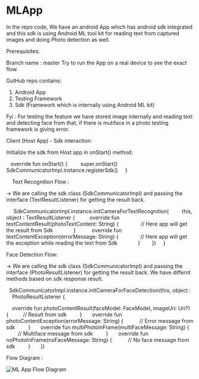 # MLApp

In the repo code, We have an android App which has android sdk integrated and this sdk is using Android ML 
tool kit for reading text from captured images and doing Photo detection as well. 

Prerequisites:

Branch name : master
Try to run the App on a real device to see the exact flow.

GutHub repo contains:

1. Android App
2. Testing Framework
3. Sdk (Framework which is internally using Android ML kit)


Fyi : For testing the feature we have stored image internally and reading text and detecting face from that, 
      if there is mutiface in a photo testing framework is giving error.

Client (Host App) - Sdk interaction:


Initialize the sdk from Host app in onStart() method:

   override fun onStart() {
        super.onStart()
        SdkCommunicatorImpl.instance.registerSdk()
    }

    
Text Recognition Flow :

-> We are calling the sdk class (SdkCommunicatorImpl) and passing the interface (TextResultListener) for getting 
   the result back.

     SdkCommunicatorImpl.instance.initCameraForTextRecognition(
        this, object : TextResultListener {
         override fun textContentResult(photoTextContent: String) {
              // Here app will get the result from Sdk
             }
          override fun textContentException(errorMessage: String) {
              // Here app will get the exception while reading the text from Sdk
             }
       })
    }


Face Detection Flow:

-> We are calling the sdk class (SdkCommunicatorImpl) and passing the interface (PhotoResultListener) for 
    getting the result back. We have differnt methods based on sdk response result.

  SdkCommunicatorImpl.instance.initCameraForFaceDetection(this, object :
    PhotoResultListener {

      override fun photoContentResult(faceModel: FaceModel, imageUri: Uri?) {
         // Result from sdk
        }
      override fun photoContentException(errorMessage: String) {
          // Error message from sdk
        }
      override fun multiPhotoInFrame(multiFaceMessage: String) {
          // Multiface message from sdk
        }
      override fun noPhotoInFrame(noFaceMessage: String) {
          // No face message from sdk 
        }
      })




Flow Diagram :


![ML App Flow Diagram](https://user-images.githubusercontent.com/58584559/119109082-7e061a80-ba3e-11eb-9055-d3faa74cf2ee.png)






